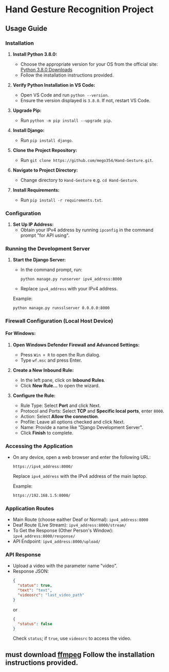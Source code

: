 # Hand Gesture Recognition Project 

## Usage Guide
### Installation

1. **Install Python 3.8.0:**
   - Choose the appropriate version for your OS from the official site: [Python 3.8.0 Downloads](https://www.python.org/downloads/release/python-380/)
   - Follow the installation instructions provided.

2. **Verify Python Installation in VS Code:**
   - Open VS Code and run `python --version`.
   - Ensure the version displayed is `3.8.0`. If not, restart VS Code.

3. **Upgrade Pip:**
   - Run `python -m pip install --upgrade pip`.

4. **Install Django:**
   - Run `pip install django`.

5. **Clone the Project Repository:**
   - Run `git clone https://github.com/mego354/Hand-Gesture.git`.

6. **Navigate to Project Directory:**
   - Change directory to `Hand-Gesture` e.g. `cd Hand-Gesture`.

7. **Install Requirements:**
   - Run `pip install -r requirements.txt`.

### Configuration

1. **Set Up IP Address:**
   - Obtain your IPv4 address by running `ipconfig` in the command prompt "for API using".
### Running the Development Server

1. **Start the Django Server:**
   - In the command prompt, run:
     ```
     python manage.py runserver ipv4_address:8000
     ```
   - Replace `ipv4_address` with your IPv4 address.

   Example:
   ```
   python manage.py runsslserver 0.0.0.0:8000
   ```

### Firewall Configuration (Local Host Device)

#### For Windows:

1. **Open Windows Defender Firewall and Advanced Settings:**
   - Press `Win + R` to open the Run dialog.
   - Type `wf.msc` and press Enter.

2. **Create a New Inbound Rule:**
   - In the left pane, click on **Inbound Rules**.
   - Click **New Rule...** to open the wizard.

3. **Configure the Rule:**
   - Rule Type: Select **Port** and click Next.
   - Protocol and Ports: Select **TCP** and **Specific local ports**, enter `8000`.
   - Action: Select **Allow the connection**.
   - Profile: Leave all options checked and click Next.
   - Name: Provide a name like "Django Development Server".
   - Click **Finish** to complete.

### Accessing the Application

- On any device, open a web browser and enter the following URL:
  ```
  https://ipv4_address:8000/
  ```
  Replace `ipv4_address` with the IPv4 address of the main laptop.

  Example:
  ```
  https://192.168.1.5:8000/
  ```

### Application Routes

- Main Route (choose eaither Deaf or Normal): `ipv4_address:8000`
- Deaf Route (Live Stream): `ipv4_address:8000/stream/`
- To Get the Response (Other Person's Window): `ipv4_address:8000/response/`
- API Endpoint: `ipv4_address:8000/upload/`

### API Response

- Upload a video with the parameter name "video".
- Response JSON:
  ```json
  {
    "status": true,
    "text": "text",
    "videosrc": "last_video_path"
  }
  ```
  or
  ```json
  {
    "status": false
  }
  ```
  Check `status`; if `true`, use `videosrc` to access the video.



## must download [ffmpeg](https://youtu.be/DMEP82yrs5g?si=MQEmjjjLUsmxbItw) Follow the installation instructions provided.
